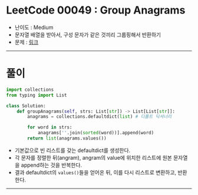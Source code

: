 # LeetCode 00049 : Group Anagrams
- 난이도 : Medium
- 문자열 배열을 받아서, 구성 문자가 같은 것끼리 그룹핑해서 반환하기
- 문제 : [링크](https://leetcode.com/problems/group-anagrams/)

---

# 풀이
```python
import collections
from typing import List

class Solution:
    def groupAnagrams(self, strs: List[str]) -> List[List[str]]:
        anagrams = collections.defaultdict(list) # 디폴트 딕셔너리

        for word in strs:
            anagrams[''.join(sorted(word))].append(word)
        return list(anagrams.values())

```
- 기본값으로 빈 리스트를 갖는 defaultdict를 생성한다.
- 각 문자를 정렬한 뒤(angram), angram의 value에 위치한 리스트에 원본 문자열을 append하는 것을 반복한다.
- 결과 defaultdict의 `values()`들을 얻어온 뒤, 이를 다시 리스트로 변환하고, 반환한다.


---
